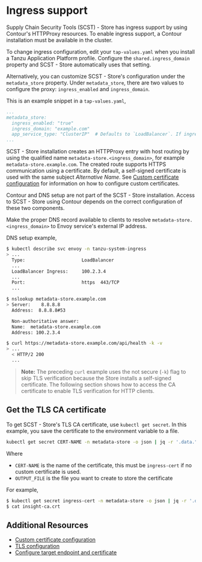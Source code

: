 # Ingress support

Supply Chain Security Tools (SCST) - Store has ingress support by using Contour's HTTPProxy resources. To enable ingress support, a Contour installation must be available in the cluster.

To change ingress configuration, edit your `tap-values.yaml` when you install a Tanzu Application Platform profile. Configure the `shared.ingress_domain` property and SCST - Store automatically uses that setting.

Alternatively, you can customize SCST - Store's configuration under the `metadata_store` property. Under `metadata_store`, there are two values to configure the proxy: `ingress_enabled` and `ingress_domain`.

This is an example snippet in a `tap-values.yaml`,

```yaml
...
metadata_store:
  ingress_enabled: "true"
  ingress_domain: "example.com"
  app_service_type: "ClusterIP"  # Defaults to `LoadBalancer`. If ingress is enabled then this should be set to `ClusterIP`.
...
```

SCST - Store installation creates an HTTPProxy entry with host routing by using the qualified name `metadata-store.<ingress_domain>`, for example `metadata-store.example.com`. The created route supports HTTPS communication using a certificate. By default, a self-signed certificate is used with the same subject *Alternative Name*. See [Custom certificate configuration](custom-cert.hbs.md) for information on how to configure custom certificates.

Contour and DNS setup are not part of the SCST - Store installation. Access to SCST - Store using Contour depends on the correct configuration of these two components.

Make the proper DNS record available to clients to resolve `metadata-store.<ingress_domain>` to Envoy service's external IP address.

DNS setup example,

```bash
$ kubectl describe svc envoy -n tanzu-system-ingress
> ...
  Type:                     LoadBalancer
  ...
  LoadBalancer Ingress:     100.2.3.4
  ...
  Port:                     https  443/TCP
  ...

$ nslookup metadata-store.example.com
> Server:    8.8.8.8
  Address:  8.8.8.8#53

  Non-authoritative answer:
  Name:  metadata-store.example.com
  Address: 100.2.3.4

$ curl https://metadata-store.example.com/api/health -k -v
> ...
  < HTTP/2 200
  ...
```

>**Note:** The preceding `curl` example uses the not secure (`-k`) flag to skip TLS verification because the Store installs a self-signed certificate. The following section shows how to access the CA certificate to enable TLS verification for HTTP clients.

## <a id="tls"></a>Get the TLS CA certificate

To get SCST - Store's TLS CA certificate, use `kubectl get secret`. In this example, you save the certificate to the environment variable to a file.

```bash
kubectl get secret CERT-NAME -n metadata-store -o json | jq -r '.data."ca.crt"' | base64 -d > OUTPUT_FILE
```

Where

* `CERT-NAME` is the name of the certificate, this must be `ingress-cert` if no custom certificate is used.
* `OUTPUT_FILE` is the file you want to create to store the certificate

For example,

```bash
$ kubectl get secret ingress-cert -n metadata-store -o json | jq -r '.data."ca.crt"' | base64 -d > insight-ca.crt
$ cat insight-ca.crt
```

## Additional Resources

* [Custom certificate configuration](custom-cert.hbs.md)
* [TLS configuration](tls-configuration.hbs.md)
* [Configure target endpoint and certificate](using-encryption-and-connection.hbs.md)
